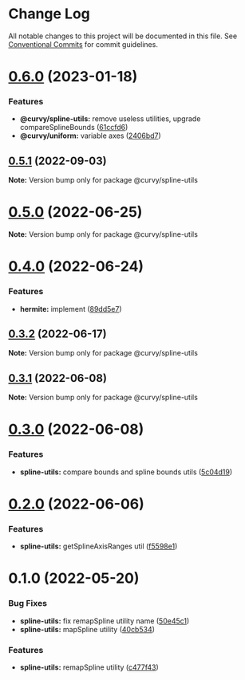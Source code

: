 # Change Log

All notable changes to this project will be documented in this file.
See [Conventional Commits](https://conventionalcommits.org) for commit guidelines.

# [0.6.0](https://github.com/tkofh/curvy/compare/@curvy/spline-utils@0.5.1...@curvy/spline-utils@0.6.0) (2023-01-18)

### Features

- **@curvy/spline-utils:** remove useless utilities, upgrade compareSplineBounds ([61ccfd6](https://github.com/tkofh/curvy/commit/61ccfd6f143ca3de1f6aa4c09c15256427dab257))
- **@curvy/uniform:** variable axes ([2406bd7](https://github.com/tkofh/curvy/commit/2406bd7176bf393b8f8bd04a7f14ca5c2a7f42eb))

## [0.5.1](https://github.com/tkofh/curvy/compare/@curvy/spline-utils@0.5.0...@curvy/spline-utils@0.5.1) (2022-09-03)

**Note:** Version bump only for package @curvy/spline-utils

# [0.5.0](https://github.com/tkofh/curvy/compare/@curvy/spline-utils@0.4.0...@curvy/spline-utils@0.5.0) (2022-06-25)

**Note:** Version bump only for package @curvy/spline-utils

# [0.4.0](https://github.com/tkofh/curvy/compare/@curvy/spline-utils@0.3.2...@curvy/spline-utils@0.4.0) (2022-06-24)

### Features

- **hermite:** implement ([89dd5e7](https://github.com/tkofh/curvy/commit/89dd5e763dbfd61a3063e944188b572fe8607083))

## [0.3.2](https://github.com/tkofh/curvy/compare/@curvy/spline-utils@0.3.1...@curvy/spline-utils@0.3.2) (2022-06-17)

**Note:** Version bump only for package @curvy/spline-utils

## [0.3.1](https://github.com/tkofh/curvy/compare/@curvy/spline-utils@0.3.0...@curvy/spline-utils@0.3.1) (2022-06-08)

**Note:** Version bump only for package @curvy/spline-utils

# [0.3.0](https://github.com/tkofh/curvy/compare/@curvy/spline-utils@0.2.0...@curvy/spline-utils@0.3.0) (2022-06-08)

### Features

- **spline-utils:** compare bounds and spline bounds utils ([5c04d19](https://github.com/tkofh/curvy/commit/5c04d1958f9ca938dab3e250c01072536ea5ebb7))

# [0.2.0](https://github.com/tkofh/curvy/compare/@curvy/spline-utils@0.1.0...@curvy/spline-utils@0.2.0) (2022-06-06)

### Features

- **spline-utils:** getSplineAxisRanges util ([f5598e1](https://github.com/tkofh/curvy/commit/f5598e17077a1a2dd119f3fc1f54e8d39c6fb057))

# 0.1.0 (2022-05-20)

### Bug Fixes

- **spline-utils:** fix remapSpline utility name ([50e45c1](https://github.com/tkofh/curvy/commit/50e45c1bdd1f563184f08c13c3acf03ad22ad109))
- **spline-utils:** mapSpline utility ([40cb534](https://github.com/tkofh/curvy/commit/40cb534f7548001308cd89d4736de62c21746a1d))

### Features

- **spline-utils:** remapSpline utility ([c477f43](https://github.com/tkofh/curvy/commit/c477f439e19fcc07d3d70675132b0a2914d3b315))
